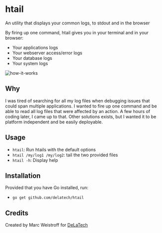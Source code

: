 # htail

An utility that displays your common logs, to stdout and in the browser

By firing up one command, htail gives you in your terminal and in your browser:

- Your applications logs
- Your webserver access/error logs
- Your database logs
- Your system logs

![how-it-works](https://i.gyazo.com/439e1ce9b4156661a52b2fe869418209.gif)

## Why

I was tired of searching for all my log files when debugging issues that could
span multiple applications. I wanted to fire up one command and be able to read
all log files that were affected by an action. A few hours of coding later, I
came up to that. Other solutions exists, but I wanted it to be platform
independent and be easily deployable.

## Usage

- `htail`: Run htails with the default options
- `htail /my/log1 /my/log2`: tail the two provided files
- `htail -h`: Display help

## Installation

Provided that you have Go installed, run:

- `go get github.com/delatech/htail`

## Credits

Created by Marc Weistroff for [DeLaTech](http://www.delatech.net)
